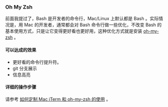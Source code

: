 ### Oh My Zsh

前面我提过了，Bash 是开发者的命令行，Mac/Linux 上默认都是 Bash 。实际情况是，用 Mac 的开发者，通常都会对 Bash 命令行做一些优化，不改变 Bash 的基本使用方式，只是让它变得更好看也更好用，这种优化方式就是安装 [oh-my-zsh](https://github.com/robbyrussell/oh-my-zsh) 。

#### 可以达成的效果

* 更好看的命令行提升符。
* git 分支展示
* 信息高亮

#### 详细的操作步骤

请参考 [如何定制 Mac iTerm 和 oh-my-zsh 的使用](http://haoduoshipin.com/v/103) 。
